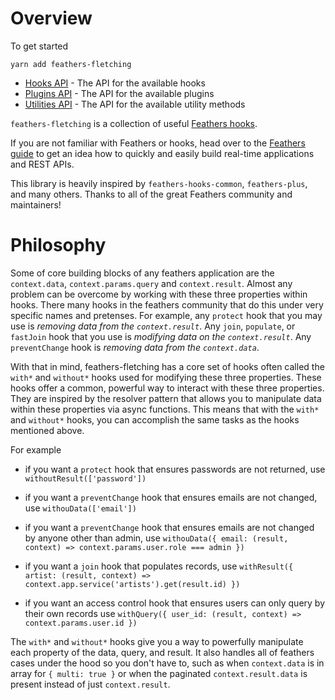 # Overview

To get started
```
yarn add feathers-fletching
```

- [Hooks API](./hooks.md) - The API for the available hooks
- [Plugins API](./plugins.md) - The API for the available plugins
- [Utilities API](./utilities.md) - The API for the available utility methods


`feathers-fletching` is a collection of useful [Feathers hooks](https://docs.feathersjs.com/api/hooks.html).

If you are not familiar with Feathers or hooks, head over to the [Feathers guide](https://docs.feathersjs.com/guides/) to get an idea how to quickly and easily build real-time applications and REST APIs.

This library is heavily inspired by `feathers-hooks-common`, `feathers-plus`, and many others. Thanks to all of the great Feathers community and maintainers!

# Philosophy

Some of core building blocks of any feathers application are the `context.data`, `context.params.query` and `context.result`. Almost any problem can be overcome by working with these three properties within hooks. There many hooks in the feathers community that do this under very specific names and pretenses. For example, any `protect` hook that you may use is _removing data from the `context.result`_. Any `join`, `populate`, or `fastJoin` hook that you use is _modifying data on the `context.result`_. Any `preventChange` hook is _removing data from the `context.data`_.

With that in mind, feathers-fletching has a core set of hooks often called the `with*` and `without*` hooks used for modifying these three properties. These hooks offer a common, powerful way to interact with these three properties. They are inspired by the resolver pattern that allows you to manipulate data within these properties via async functions. This means that with the `with*` and `without*` hooks, you can accomplish the same tasks as the hooks mentioned above.

For example
- if you want a `protect` hook that ensures passwords are not returned, use `withoutResult(['password'])`

- if you want a `preventChange` hook that ensures emails are not changed, use `withouData(['email'])`

- if you want a `preventChange` hook that ensures emails are not changed by anyone other than admin, use `withouData({ email: (result, context) => context.params.user.role === admin })`

- if you want a `join` hook that populates records, use `withResult({ artist: (result, context) => context.app.service('artists').get(result.id) })`

- if you want an access control hook that ensures users can only query by their own records use `withQuery({ user_id: (result, context) => context.params.user.id })`

The `with*` and `without*` hooks give you a way to powerfully manipulate each property of the data, query, and result. It also handles all of feathers cases under the hood so you don't have to, such as when `context.data` is in array for `{ multi: true }` or when the paginated `context.result.data` is present instead of just `context.result`.